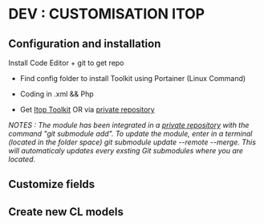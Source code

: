 # DEV : CUSTOMISATION ITOP #

## Configuration and installation 

Install Code Editor + git to get repo
- Find config folder to install Toolkit using Portainer (Linux Command) 
- Coding in .xml && Php

- Get [Itop Toolkit](https://manage-wiki.openitop.org/doku.php?id=3_0_0:customization:datamodel#installing_the_toolkit) OR via [private repository](https://github.com/Edumotiv/dev/tree/integration/services/toolkit) 

*NOTES : The module has been integrated in a [private repository](https://github.com/Edumotiv/dev/tree/integration/services/toolkit) with the command "git submodule add". To update the module, enter in a terminal (located in the folder space) git submodule update --remote --merge. 
This will automaticaly updates every exsting Git submodules where you are located.*




## Customize fields


## Create new CL models


